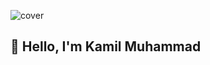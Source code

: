 ![cover](https://github.com/rendysyabany/rendysyabany.github.io/blob/master/static/img/gh-rendy-cover.png?raw=true)

## 👋 Hello, I'm Kamil Muhammad
